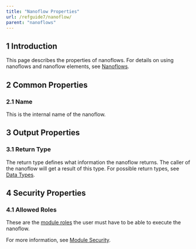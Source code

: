 ```yaml
---
title: "Nanoflow Properties"
url: /refguide7/nanoflow/
parent: "nanoflows"
---
```


## 1 Introduction

This page describes the properties of nanoflows. For details on using nanoflows and nanoflow elements, see [Nanoflows](/refguide7/nanoflows/).

## 2 Common Properties

### 2.1 Name

This is the internal name of the nanoflow.

## 3 Output Properties

### 3.1 Return Type

The return type defines what information the nanoflow returns. The caller of the nanoflow will get a result of this type. For possible return types, see [Data Types](/refguide7/data-types/).

## 4 Security Properties

### 4.1 Allowed Roles

These are the [module roles](/refguide7/module-role/) the user must have to be able to execute the nanoflow.

For more information, see [Module Security](/refguide7/module-security/).
